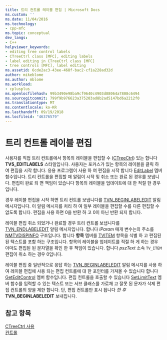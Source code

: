 ```yaml
---
title: 트리 컨트롤 레이블 편집 | Microsoft Docs
ms.custom: ''
ms.date: 11/04/2016
ms.technology:
- cpp-mfc
ms.topic: conceptual
dev_langs:
- C++
helpviewer_keywords:
- editing tree control labels
- CTreeCtrl class [MFC], editing labels
- label editing in CTreeCtrl class [MFC]
- tree controls [MFC], label editing
ms.assetid: 6cde2ac3-43ee-468f-bac2-cf1a228ad32d
author: mikeblome
ms.author: mblome
ms.workload:
- cplusplus
ms.openlocfilehash: 99b3490e98ba9cf9640c4903d88064a7808c6494
ms.sourcegitcommit: 799f9b976623a375203ad8b2ad5147bd6a2212f0
ms.translationtype: MT
ms.contentlocale: ko-KR
ms.lasthandoff: 09/19/2018
ms.locfileid: "46376579"
---
```

# <a name="tree-control-label-editing"></a>트리 컨트롤 레이블 편집

사용자를 직접 트리 컨트롤에서 항목의 레이블을 편집할 수 ([CTreeCtrl](../mfc/reference/ctreectrl-class.md)) 있는 합니다 **TVS_EDITLABELS** 스타일입니다. 사용자는 포커스가 있는 항목의 레이블을 클릭 하 여 편집을 시작 합니다. 응용 프로그램이 사용 하 여 편집을 시작 합니다 [EditLabel](../mfc/reference/ctreectrl-class.md#editlabel) 멤버 함수입니다. 트리 컨트롤을 편집할 때 알림이 시작 및 취소 또는 완료 된 경우를 보냅니다. 편집이 완료 되 면 책임이 있습니다 항목의 레이블을 업데이트에 대 한 적절 한 경우입니다.

경우 레이블 편집을 시작 하면 트리 컨트롤 보냅니다를 [TVN_BEGINLABELEDIT](/windows/desktop/Controls/tvn-beginlabeledit) 알림 메시지입니다. 이 알림 메시지를 처리 하 여 일부 레이블을 편집할 수를 다른 편집할 수 없도록 합니다. 편집을 사용 하면 0을 반환 하 고 0이 아닌 반환 되지 합니다.

레이블 편집 취소 되었거나 완료할 경우 트리 컨트롤 보냅니다를 [TVN_ENDLABELEDIT](/windows/desktop/Controls/tvn-endlabeledit) 알림 메시지입니다. 합니다 *lParam* 매개 변수는의 주소를 [NMTVDISPINFO](/windows/desktop/api/commctrl/ns-commctrl-tagtvdispinfoa) 구조입니다. 합니다 **항목** 멤버를 [TVITEM](/windows/desktop/api/commctrl/ns-commctrl-tagtvitema) 항목을 식별 하 고 편집된 된 텍스트를 포함 하는 구조입니다. 항목의 레이블을 업데이트를 적절 하 게 하는 경우 아마도 편집된 된 문자열을 확인 한 후 책임이 있습니다. 합니다 *pszText* 소속 `TV_ITEM` 편집이 취소 하는 경우 0입니다.

레이블 편집 중 일반적으로 응답 하는 [TVN_BEGINLABELEDIT](/windows/desktop/Controls/tvn-beginlabeledit) 알림 메시지를 사용 하 여 레이블 편집에 사용 되는 편집 컨트롤에 대 한 포인터를 가져올 수 있습니다 합니다 [GetEditControl](../mfc/reference/ctreectrl-class.md#geteditcontrol) 멤버 함수입니다. 편집 컨트롤을 호출할 수 있습니다 [SetLimitText](../mfc/reference/cedit-class.md#setlimittext) 멤버 함수를 입력할 수 있는 텍스트 또는 서브 클래스를 가로채 고 잘못 된 문자가 삭제 편집 컨트롤의 양을 제한 합니다. 단, 편집 컨트롤만 표시 됩니다 *한 후* **TVN_BEGINLABELEDIT** 보내집니다.

## <a name="see-also"></a>참고 항목

[CTreeCtrl 사용](../mfc/using-ctreectrl.md)<br/>
[컨트롤](../mfc/controls-mfc.md)

